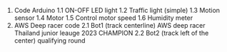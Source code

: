 1. Code Arduino 
1.1 ON-OFF LED light
1.2 Traffic light (simple)
1.3 Motion sensor 
1.4 Motor 
1.5 Control motor speed 
1.6 Humidity meter 
2. AWS Deep racer code 
2.1 Bot1 (track centerline) AWS deep racer Thailand junior leauge 2023 CHAMPION
2.2 Bot2 (track left of the center) qualifying round 
